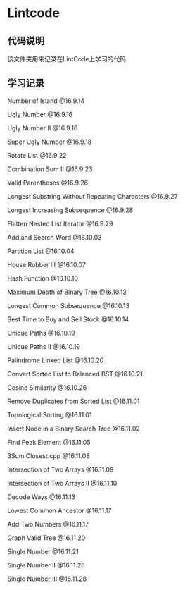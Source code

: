 # Lintcode

## 代码说明
该文件夹用来记录在LintCode上学习的代码

## 学习记录  

Number of Island  @16.9.14

Ugly Number @16.9.16

Ugly Number II  @16.9.16

Super Ugly Number  @16.9.18

Rotate List  @16.9.22

Combination Sum II  @16.9.23

Valid Parentheses  @16.9.26

Longest Substring Without Repeating Characters  @16.9.27

Longest Increasing Subsequence  @16.9.28

Flatten Nested List Iterator  @16.9.29
 
Add and Search Word  @16.10.03

Partition List  @16.10.04

House Robber III  @16.10.07

Hash Function  @16.10.10

Maximum Depth of Binary Tree  @16.10.13

Longest Common Subsequence  @16.10.13

Best Time to Buy and Sell Stock  @16.10.14

Unique Paths  @16.10.19

Unique Paths II  @16.10.19

Palindrome Linked List @16.10.20

Convert Sorted List to Balanced BST    @16.10.21 

Cosine Similarity  @16.10.26

Remove Duplicates from Sorted List  @16.11.01

Topological Sorting  @16.11.01

Insert Node in a Binary Search Tree  @16.11.02

Find Peak Element  @16.11.05

3Sum Closest.cpp  @16.11.08

Intersection of Two Arrays  @16.11.09

Intersection of Two Arrays II  @16.11.10

Decode Ways  @16.11.13

Lowest Common Ancestor  @16.11.17

Add Two Numbers  @16.11.17

Graph Valid Tree  @16.11.20

Single Number  @16.11.21

Single Number II  @16.11.28

Single Number III  @16.11.28
